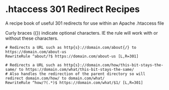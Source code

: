 # .htaccess 301 Redirect Recipes
A recipe book of useful 301 redirects for use within an Apache .htaccess file

Curly braces ({}) indicate optional characters. IE the rule will work with or without these characters.

```ApacheConf
# Redirects a URL such as http{s}://domain.com/about{/} to https://domain.com/about-us
RewriteRule ^about/?$ https://domain.com/about-us [L,R=301]

# Redirects a URL such as http{s}://domain.com/how/this-bit-stays-the-same/ to https://domain.com/what/this-bit-stays-the-same/
# Also handles the redirection of the parent directory so will redirect domain.com/how/ to domain.com/what/
RewriteRule ^how/?(.*)$ https://domain.com/what/$1/ [L,R=301]
```
